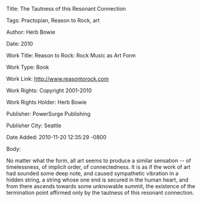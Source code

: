 Title:  The Tautness of this Resonant Connection

Tags:   Practopian, Reason to Rock, art

Author: Herb Bowie

Date:   2010

Work Title: Reason to Rock: Rock Music as Art Form

Work Type: Book

Work Link: http://www.reasontorock.com

Work Rights: Copyright 2001-2010

Work Rights Holder: Herb Bowie

Publisher: PowerSurge Publishing

Publisher City: Seattle

Date Added: 2010-11-20 12:35:29 -0800

Body: 

No matter what the form, all art seems to produce a similar sensation -- of timelessness, of implicit order, of connectedness. It is as if the work of art had sounded some deep note, and caused sympathetic vibration in a hidden string, a string whose one end is secured in the human heart, and from there ascends towards some unknowable summit, the existence of the termination point affirmed only by the tautness of this resonant connection.

